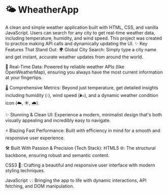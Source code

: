 # 🌤️ WheatherApp
A clean and simple weather application built with HTML, CSS, and vanilla JavaScript. Users can search for any city to get real-time weather data, including temperature, humidity, and wind speed. This project was created to practice making API calls and dynamically updating the UI.
✨ Key Features That Stand Out:
🌍 Global City Search: Simply type a city name and get instant, accurate weather updates from around the world.

📡 Real-Time Data: Powered by reliable weather APIs (like OpenWeatherMap), ensuring you always have the most current information at your fingertips.

🌡️ Comprehensive Metrics: Beyond just temperature, get detailed insights including humidity (💧), wind speed (🌬️), and a dynamic weather condition icon (☁️, ☀️, 🌧️).

✨ Stunning & Clean UI: Experience a modern, minimalist design that's both visually appealing and incredibly easy to navigate.

⚡ Blazing Fast Performance: Built with efficiency in mind for a smooth and responsive user experience.

🛠️ Built With Passion & Precision (Tech Stack):
HTML5 🌐: The structural backbone, ensuring robust and semantic content.

CSS3 🎨: Crafting a beautiful and responsive user interface with modern styling techniques.

JavaScript 💡: Bringing the app to life with dynamic interactions, API fetching, and DOM manipulation.
